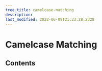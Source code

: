 ```yaml
---
tree_title: camelcase-matching
description: 
last_modified: 2022-06-09T21:23:28.2328
---
```


# Camelcase Matching

## Contents
